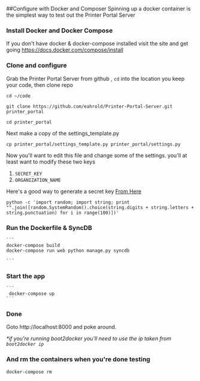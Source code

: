 ##Configure with Docker and Composer
Spinning up a docker container is the simplest way to test out the Printer Portal Server

### Install Docker and Docker Compose
If you don't have docker & docker-compose installed visit the site and get going https://docs.docker.com/compose/install
	
### Clone and configure
Grab the Printer Portal Server from github , `cd` into the  location you keep your code, then clone repo

```
cd ~/code 

git clone https://github.com/eahrold/Printer-Portal-Server.git printer_portal

cd printer_portal

```

Next make a copy of the settings_template.py
```
cp printer_portal/settings_template.py printer_portal/settings.py
```

Now you'll want to edit this file and change some of the settings. you'll at least want to modify these two keys

1. `SECRET_KEY`
2. `ORGANIZATION_NAME`

Here's a good way to generate a secret key [From Here](http://techblog.leosoto.com/django-secretkey-generation/)
```
python -c 'import random; import string; print "".join([random.SystemRandom().choice(string.digits + string.letters + string.punctuation) for i in range(100)])'
```

### Run the Dockerfile & SyncDB 
	```
	docker-compose build
	docker-compose run web python manage.py syncdb
	
	```

### Start the app

	```
	 docker-compose up
	```

### Done
Goto http://localhost:8000 and poke around.  

_*if you're running boot2docker you'll need to use the ip taken from `boot2docker ip`_

### And rm the containers when you're done testing
```
docker-compose rm
```